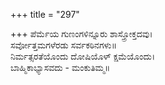 +++
title = "297"

+++
ಪೆರ್ಮೆಯ ಗುಣಂಗಳಿನ್ನೂರು ಶಾಸ್ತ್ರೋಕ್ತದವು।  
ಸರ್ವೋತ್ತಮಗಳೆರಡು ಸರ್ವಕಠಿನಗಳು॥  
ನಿರ್ಮತ್ಸರತೆಯೊಂದು ದೋಷಿಯೊಳ್ ಕ್ಷಮೆಯೊಂದು।  
ಬಾಹ್ಮಿಕಾಭ್ಯಾಸವದು - ಮಂಕುತಿಮ್ಮ॥  
